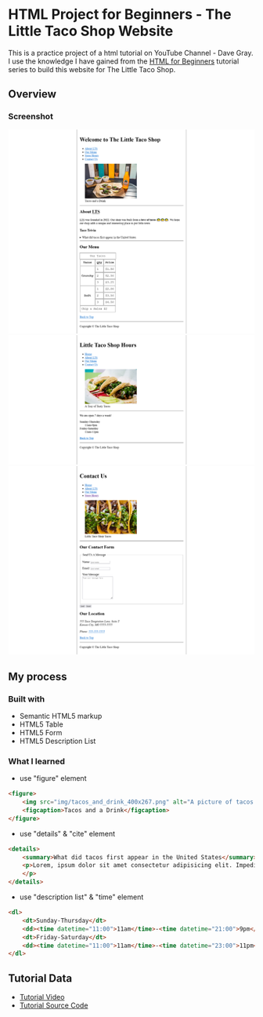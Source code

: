 # HTML Project for Beginners - The Little Taco Shop Website

This is a practice project of a html tutorial on YouTube Channel - Dave Gray. I use the knowledge I have gained from the [HTML for Beginners](https://www.youtube.com/playlist?list=PL0Zuz27SZ-6OlAwitnFUubtE93DO-l0vu) tutorial series to build this website for The Little Taco Shop. 

## Overview

### Screenshot

![screenshot-index](./img/Screenshot-index.png)
![screenshot-hours](./img/Screenshot-hours.png)
![screenshot-contact](./img/Screenshot-contact.png)

## My process

### Built with

- Semantic HTML5 markup
- HTML5 Table
- HTML5 Form
- HTML5 Description List

### What I learned

- use "figure" element
```html
<figure>
    <img src="img/tacos_and_drink_400x267.png" alt="A picture of tacos and drink" title="Tacos and a Drink" width="400" height="267">
    <figcaption>Tacos and a Drink</figcaption>
</figure>
```

- use "details" & "cite" element
```html
<details>
    <summary>What did tacos first appear in the United States</summary>
    <p>Lorem, ipsum dolor sit amet consectetur adipisicing elit. Impedit officia natus cum iure rem maiores error magni velit earum placeat? (Source: <cite><a href="https://www.smithsonianmag.com/arts-culture/where-did-the-taco-come-from-81228162/" target="_blank">Smithsonian Magazine</a></cite>)
    </p>
</details>
```

- use "description list" & "time" element
```html
<dl>
    <dt>Sunday-Thursday</dt>
    <dd><time datetime="11:00">11am</time>-<time datetime="21:00">9pm</time></dd>
    <dt>Friday-Saturday</dt>
    <dd><time datetime="11:00">11am</time>-<time datetime="23:00">11pm</time></dd>
</dl>
```

## Tutorial Data

- [Tutorial Video](https://www.youtube.com/playlist?list=PL0Zuz27SZ-6OlAwitnFUubtE93DO-l0vu)
- [Tutorial Source Code](https://github.com/gitdagray/html_course)